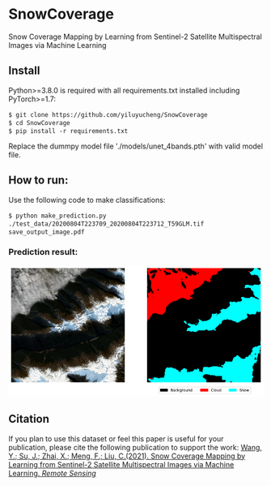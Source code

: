 # SnowCoverage
Snow Coverage Mapping by Learning from Sentinel-2 Satellite Multispectral Images via Machine Learning

## Install
Python>=3.8.0 is required with all requirements.txt installed including PyTorch>=1.7:
```shell
$ git clone https://github.com/yiluyucheng/SnowCoverage
$ cd SnowCoverage
$ pip install -r requirements.txt
```
Replace the dummpy model file './models/unet_4bands.pth' with valid model file.

## How to run:
Use the following code to make classifications:
```shell
$ python make_prediction.py ./test_data/20200804T223709_20200804T223712_T59GLM.tif save_output_image.pdf
```

### Prediction result:

<img width="640" src="https://github.com/yiluyucheng/SnowCoverage/blob/main/test_data/test_prediction.png">


## Citation

If you plan to use this dataset or feel this paper is useful for your publication, please cite the following publication to support the work:
[Wang, Y.; Su, J.; Zhai, X.; Meng, F.; Liu, C.(2021). Snow Coverage Mapping by Learning from Sentinel-2 Satellite Multispectral Images via Machine Learning. *Remote Sensing*](https://github.com/yiluyucheng/SnowCoverage/blob/main/Ref_Paper.pdf)
